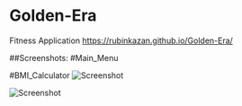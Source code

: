 # Golden-Era
Fitness Application
https://rubinkazan.github.io/Golden-Era/

##Screenshots:
#Main_Menu

#BMI_Calculator
![Screenshot](Images/BMIscreen.png)

![Screenshot](Images/MainScreen.png)
